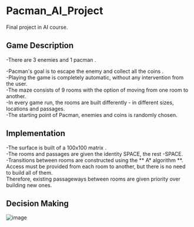 # Pacman_AI_Project


Final project in AI course.

## Game Description

-There are 3 enemies and 1 pacman .

-Pacman's goal is to escape the enemy and collect all the coins .<br/>
-Playing the game is completely automatic, without any intervention from the user.<br/>
-The maze consists of 9 rooms with the option of moving from one room to another.<br/>
-In every game run, the rooms are built differently - in different sizes, locations  and passages.<br/>
-The starting point of Pacman, enemies and coins is randomly chosen.<br/>

## Implementation
-The surface is built of a 100x100 matrix .<br/>
-The rooms and passages are given the identity SPACE, the rest -SPACE.<br/> 
-Transitions between rooms are constructed using the ** A* algorithm **.<br/>
 Access must be provided from each room to another, but there is no need to build all of them.<br/>
 Therefore, existing passageways between rooms are given priority over building new ones.<br/>
 
 


## Decision Making 
![image](https://user-images.githubusercontent.com/74130405/199086452-f977668a-32a3-40a5-84ab-190ef3f4d629.png)


